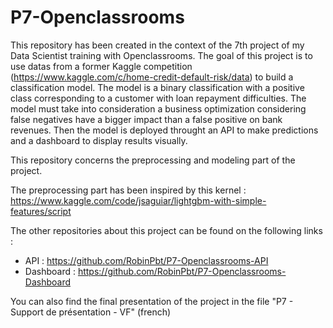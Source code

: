# P7-Openclassrooms
This repository has been created in the context of the 7th project of my Data Scientist training with Openclassrooms. 
The goal of this project is to use datas from a former Kaggle competition (https://www.kaggle.com/c/home-credit-default-risk/data) to build a classification model.
The model is a binary classification with a positive class corresponding to a customer with loan repayment difficulties.
The model must take into consideration a business optimization considering false negatives have a bigger impact than a false positive on bank revenues.
Then the model is deployed throught an API to make predictions and a dashboard to display results visually.

This repository concerns the preprocessing and modeling part of the project.

The preprocessing part has been inspired by this kernel : https://www.kaggle.com/code/jsaguiar/lightgbm-with-simple-features/script

The other repositories about this project can be found on the following links :
- API : https://github.com/RobinPbt/P7-Openclassrooms-API
- Dashboard : https://github.com/RobinPbt/P7-Openclassrooms-Dashboard

You can also find the final presentation of the project in the file "P7 - Support de présentation - VF" (french)
